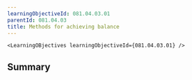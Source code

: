 ```yaml
---
learningObjectiveId: 081.04.03.01
parentId: 081.04.03
title: Methods for achieving balance
---
```


```tsx eval
<LearningOBjectives learningObjectiveId={081.04.03.01} />
```

## Summary
